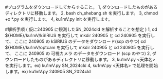 
#プログラムをダウンロードしてからすること。
1, ダウンロードしたものがあるディレクトリに移動します。
2, bash ch_shebang.sh を実行します。
3, chmod +x *.py を実行します。
4, ku1mV.py init を実行します。

#解析手順 ( 仮に240905 に観測したSN_2024cld を解析することを想定 )
1, cd ${HOME}/ku1mV/kSIRIUS を実行して
    mkdir 240905 と cd 240905 を実行して、
    ここに 240905 の kSIRIUS のデータをダウンロード(scp のやつ)
    cd ${HOME}/ku1mV/optcam を実行して
    mkdir 240905 と cd 240905 を実行して、
    ここに 240905 の 可視カメラ のデータをダウンロード (scp のやつ)
2, ダウンロードしたものがあるディレクトリに移動します。
3, ku1mV.py <天体名> を実行します。ex) ku1mV.py SN_2024cld
4, ku1mV.py <YYMMDD> <天体名> で処理を開始します。ex) ku1mV.py 240905 SN_2024cld